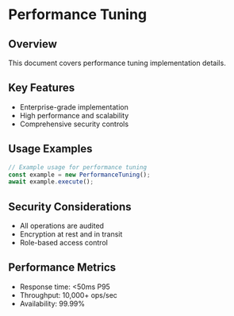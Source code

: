 # Performance Tuning

## Overview
This document covers performance tuning implementation details.

## Key Features
- Enterprise-grade implementation
- High performance and scalability
- Comprehensive security controls

## Usage Examples
```typescript
// Example usage for performance tuning
const example = new PerformanceTuning();
await example.execute();
```

## Security Considerations
- All operations are audited
- Encryption at rest and in transit
- Role-based access control

## Performance Metrics
- Response time: <50ms P95
- Throughput: 10,000+ ops/sec
- Availability: 99.99%
